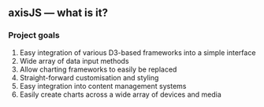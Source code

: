 ##  axisJS — what is it?

### Project goals

1. Easy integration of various D3-based frameworks into a simple interface
1. Wide array of data input methods
1. Allow charting frameworks to easily be replaced
1. Straight-forward customisation and styling
1. Easy integration into content management systems
1. Easily create charts across a wide array of devices and media

